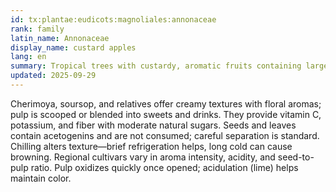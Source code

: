 ```yaml
---
id: tx:plantae:eudicots:magnoliales:annonaceae
rank: family
latin_name: Annonaceae
display_name: custard apples
lang: en
summary: Tropical trees with custardy, aromatic fruits containing large inedible seeds; this node concerns fresh eating, beverages, and desserts using the pulp.
updated: 2025-09-29
---
```


Cherimoya, soursop, and relatives offer creamy textures with floral aromas; pulp is scooped or blended into sweets and drinks. They provide vitamin C, potassium, and fiber with moderate natural sugars. Seeds and leaves contain acetogenins and are not consumed; careful separation is standard. Chilling alters texture—brief refrigeration helps, long cold can cause browning. Regional cultivars vary in aroma intensity, acidity, and seed-to-pulp ratio. Pulp oxidizes quickly once opened; acidulation (lime) helps maintain color.

